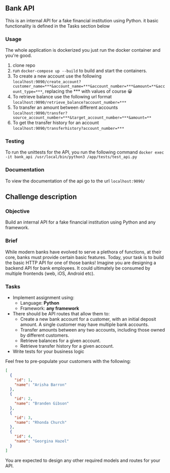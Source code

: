 ## Bank API
This is an internal API for a fake financial institution using Python. it basic functionality is defined in the Tasks section below

### Usage
The whole application is dockerized you just run the docker container and you're good.
1. clone repo
2. run ``` docker-compose up --build ``` to build and start the containers.
3. To create a new account use the following ``` localhost:9090/create_account?customer_name=***&account_name=***&account_number=***&amount=**&account_type=*** ```, replacing the *** with values of course 😀
4. To retrieve balance use the following url format ``` localhost:9090/retrieve_balance?account_number=*** ```
5. To transfer an amount between different accounts ``` localhost:9090/transfer?source_account_number=***&target_account_number=***&amount=** ```
6. To get the transfer history for an account ``` localhost:9090/transferhistory?account_number=*** ```

### Testing
To run the unittests for the API, you run the following command ``` docker exec -it bank_api /usr/local/bin/python3 /app/tests/test_api.py ```

### Documentation
To view the documentation of the api go to the url ``` localhost:9090/ ```

## Challenge description
### Objective

Build an internal API for a fake financial institution using Python and any framework.

### Brief

While modern banks have evolved to serve a plethora of functions, at their core, banks must provide certain basic features. Today, your task is to build the basic HTTP API for one of those banks! Imagine you are designing a backend API for bank employees. It could ultimately be consumed by multiple frontends (web, iOS, Android etc).

### Tasks

- Implement assignment using:
  - Language: **Python**
  - Framework: **any framework**
- There should be API routes that allow them to:
  - Create a new bank account for a customer, with an initial deposit amount. A
    single customer may have multiple bank accounts.
  - Transfer amounts between any two accounts, including those owned by
    different customers.
  - Retrieve balances for a given account.
  - Retrieve transfer history for a given account.
- Write tests for your business logic

Feel free to pre-populate your customers with the following:

```json
[
  {
    "id": 1,
    "name": "Arisha Barron"
  },
  {
    "id": 2,
    "name": "Branden Gibson"
  },
  {
    "id": 3,
    "name": "Rhonda Church"
  },
  {
    "id": 4,
    "name": "Georgina Hazel"
  }
]
```

You are expected to design any other required models and routes for your API.